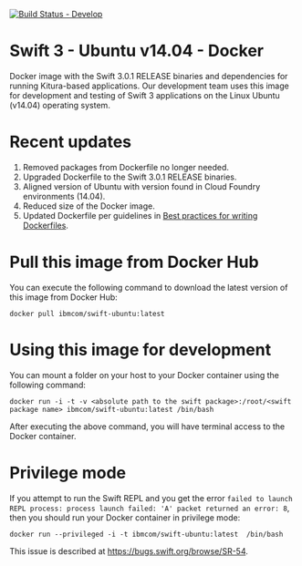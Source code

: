 [![Build Status - Develop](https://travis-ci.org/IBM-Swift/swift-ubuntu-docker.svg?branch=develop)](https://travis-ci.org/IBM-Swift/swift-ubuntu-docker)

# Swift 3 - Ubuntu v14.04 - Docker

Docker image with the Swift 3.0.1 RELEASE binaries and dependencies for running Kitura-based applications. Our development team uses this image for development and testing of Swift 3 applications on the Linux Ubuntu (v14.04) operating system.

# Recent updates
1. Removed packages from Dockerfile no longer needed.
2. Upgraded Dockerfile to the Swift 3.0.1 RELEASE binaries.
3. Aligned version of Ubuntu with version found in Cloud Foundry environments (14.04).
4. Reduced size of the Docker image.
5. Updated Dockerfile per guidelines in [Best practices for writing Dockerfiles](https://docs.docker.com/engine/userguide/eng-image/dockerfile_best-practices/).

# Pull this image from Docker Hub
You can execute the following command to download the latest version of this image from Docker Hub:

```
docker pull ibmcom/swift-ubuntu:latest
```

# Using this image for development
You can mount a folder on your host to your Docker container using the following command:

```
docker run -i -t -v <absolute path to the swift package>:/root/<swift package name> ibmcom/swift-ubuntu:latest /bin/bash
```

After executing the above command, you will have terminal access to the Docker container.

# Privilege mode
If you attempt to run the Swift REPL and you get the error `failed to launch REPL process: process launch failed: 'A' packet returned an error: 8`, then you should run your Docker container in privilege mode:

```
docker run --privileged -i -t ibmcom/swift-ubuntu:latest  /bin/bash
```

This issue is described at https://bugs.swift.org/browse/SR-54.
